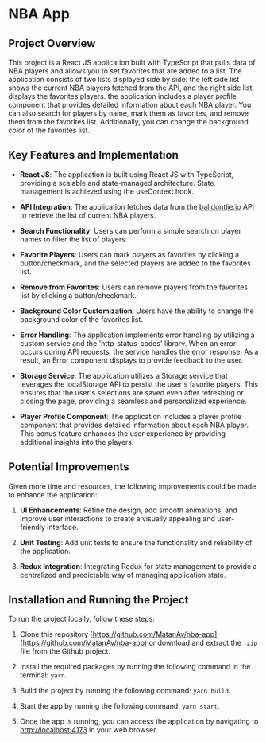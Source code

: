 # NBA App

## Project Overview

This project is a React JS application built with TypeScript that pulls data of NBA players and allows you to set favorites that are added to a list. The application consists of two lists displayed side by side: the left side list shows the current NBA players fetched from the API, and the right side list displays the favorites players. the application includes a player profile component that provides detailed information about each NBA player. You can also search for players by name, mark them as favorites, and remove them from the favorites list. Additionally, you can change the background color of the favorites list.

## Key Features and Implementation

- **React JS**: The application is built using React JS with TypeScript, providing a scalable and state-managed architecture. State management is achieved using the useContext hook.

- **API Integration**: The application fetches data from the [balldontlie.io](https://www.balldontlie.io/api/v1/players) API to retrieve the list of current NBA players.

- **Search Functionality**: Users can perform a simple search on player names to filter the list of players.

- **Favorite Players**: Users can mark players as favorites by clicking a button/checkmark, and the selected players are added to the favorites list.

- **Remove from Favorites**: Users can remove players from the favorites list by clicking a button/checkmark.

- **Background Color Customization**: Users have the ability to change the background color of the favorites list.

- **Error Handling**: The application implements error handling by utilizing a custom service and the 'http-status-codes' library. When an error occurs during API requests, the service handles the error response. As a result, an Error component displays to provide feedback to the user.

- **Storage Service**: The application utilizes a Storage service that leverages the localStorage API to persist the user's favorite players. This ensures that the user's selections are saved even after refreshing or closing the page, providing a seamless and personalized experience.

- **Player Profile Component**: The application includes a player profile component that provides detailed information about each NBA player. This bonus feature enhances the user experience by providing additional insights into the players.

## Potential Improvements

Given more time and resources, the following improvements could be made to enhance the application:

1. **UI Enhancements**: Refine the design, add smooth animations, and improve user interactions to create a visually appealing and user-friendly interface.

2. **Unit Testing**: Add unit tests to ensure the functionality and reliability of the application.

3. **Redux Integration**: Integrating Redux for state management to provide a centralized and predictable way of managing application state.

## Installation and Running the Project

To run the project locally, follow these steps:

1. Clone this repository [https://github.com/MatanAv/nba-app](https://github.com/MatanAv/nba-app) or download and extract the `.zip` file from the Github project.

2. Install the required packages by running the following command in the terminal: `yarn`.

3. Build the project by running the following command: `yarn build`.

4. Start the app by running the following command: `yarn start`.

5. Once the app is running, you can access the application by navigating to [http://localhost:4173](http://localhost:4173) in your web browser.
